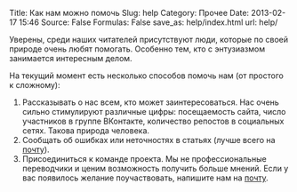 Title: Как нам можно помочь
Slug: help
Category: Прочее
Date: 2013-02-17 15:46
Source: False
Formulas: False
save_as: help/index.html
url: help/

Уверены, среди наших читателей присутствуют люди, которые по своей природе очень любят помогать. Особенно тем, кто с энтузиазмом занимается интересным делом.

На текущий момент есть несколько способов помочь нам (от простого к сложному):

1. Рассказывать о нас всем, кто может заинтересоваться. Нас очень сильно стимулируют различные цифры: посещаемость сайта, число участников в группе ВКонтакте, количество репостов в социальных сетях. Такова природа человека.
2. Сообщать об ошибках или неточностях в статьях (лучше всего на [почту][1]).
3. Присоединиться к команде проекта. Мы не профессиональные переводчики и ценим возможность получить больше мнений. Если у вас появилось желание поучаствовать, напишите нам на [почту][2].

[1]: mailto:contact@chtoes.li

[2]: mailto:contact@chtoes.li
